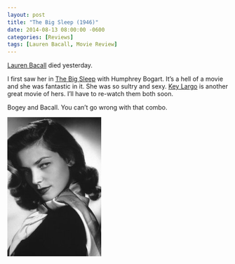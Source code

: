 ```yaml
---
layout: post
title: "The Big Sleep (1946)"
date: 2014-08-13 08:00:00 -0600
categories: [Reviews]
tags: [Lauren Bacall, Movie Review]
---
```


[Lauren Bacall](https://infogalactic.com/info/Lauren_Bacall) died yesterday.

I first saw her in [The Big Sleep](http://www.imdb.com/title/tt0038355/) with Humphrey Bogart. It’s a hell of a movie and she was fantastic in it. She was so sultry and sexy. [Key Largo](https://www.imdb.com/title/tt0040506/) is another great movie of hers. I’ll have to re-watch them both soon.

Bogey and Bacall. You can’t go wrong with that combo.

![pic](/assets/2014/08/lauren_bacall.jpg)
